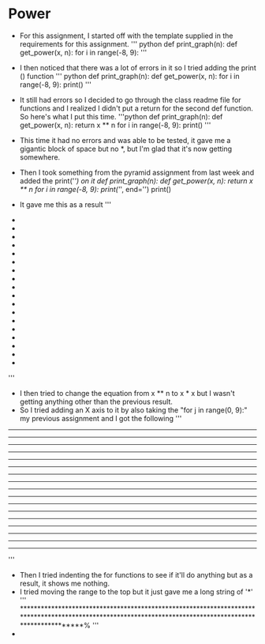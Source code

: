 # Power
- For this assignment, I started off with the template supplied in the requirements for this assignment.
''' python
  def print_graph(n):
  def get_power(x, n):
  for i in range(-8, 9):
'''

- I then noticed that there was a lot of errors in it so I tried adding the print () function
''' python
  def print_graph(n):
  def get_power(x, n):
  for i in range(-8, 9):
  print()
'''
- It still had errors so I decided to go through the class readme file for functions and I realized I didn't put a return for the second def function. So here's what I put this time.
'''python
def print_graph(n):
    def get_power(x, n):
        return x ** n
for i in range(-8, 9):
    print()
'''
- This time it had no errors and was able to be tested, it gave me a gigantic block of space but no *, but I'm glad that it's now getting somewhere.
- Then I took something from the pyramid assignment from last week and added the print('*') on it
def print_graph(n):
    def get_power(x, n):
        return x ** n
for i in range(-8, 9):
    print('*', end='')
    print()
- It gave me this as a result
'''
*
*
*
*
*
*
*
*
*
*
*
*
*
*
*
*
*
*
'''
- I then tried to change the equation from x ** n to x * x but I wasn't getting anything other than the previous result.
- So I tried adding an X axis to it by also taking the "for j in range(0, 9):" my previous assignment and I got the following
'''
*********
*********
*********
*********
*********
*********
*********
*********
*********
*********
*********
*********
*********
*********
*********
*********
*********
'''
- Then I tried indenting the for functions to see if it'll do anything but as a result, it shows me nothing.
- I tried moving the range to the top but it just gave me a long string of '*'
'''
*********************************************************************************************************************************************************%
'''    
-
